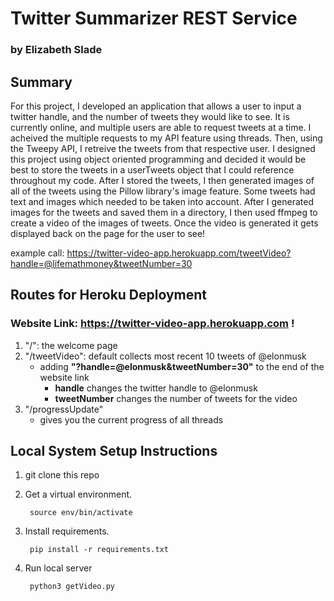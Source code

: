 # Twitter Summarizer REST Service 
### by Elizabeth Slade
## Summary
For this project, I developed an application that allows a user to input a twitter handle, and the number of tweets they would like to see. It is currently online, 
            and multiple users are able to request tweets at a time. I acheived the multiple requests to my API feature using threads. 
            Then, using the Tweepy API, I retreive the tweets from that respective user. I designed this project using object oriented programming and decided it would be best to store
            the tweets in a userTweets object that I could reference throughout my code. After I stored the tweets, I then generated images of all of the tweets using the Pillow library's image feature. Some tweets had text and images which
            needed to be taken into account. After I generated images for the tweets and saved them in a directory, I then used ffmpeg to create a video of the images of tweets. Once the video is generated it gets displayed back on the page for
            the user to see!
            


example call: https://twitter-video-app.herokuapp.com/tweetVideo?handle=@lifemathmoney&tweetNumber=30

## Routes for Heroku Deployment
### Website Link: https://twitter-video-app.herokuapp.com !


1. "/": the welcome page
2. "/tweetVideo": default collects most recent 10 tweets of @elonmusk
    - adding **"?handle=@elonmusk&tweetNumber=30"** to the end of the website link 
        - **handle** changes the twitter handle to @elonmusk
        - **tweetNumber** changes the number of tweets for the video
3. "/progressUpdate"
    - gives you the current progress of all threads



## Local System Setup Instructions
1. git clone this repo
2. Get a virtual environment.
        
        source env/bin/activate
        
3. Install requirements. 
        
        pip install -r requirements.txt 
        
4. Run local server
       
        python3 getVideo.py 

